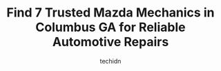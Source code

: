 ---
layout: ampstory
image: https://images.unsplash.com/photo-1637160969382-6562ca0d1435?ixlib=rb-4.0.3&ixid=MnwxMjA3fDB8MHxwaG90by1wYWdlfHx8fGVufDB8fHx8&auto=format&fit=crop&w=640&h=853&q=80
author: techidn
featured: false
description: Searching for the finest Mazda Mechanic in Columbus GA, USA? Look no further than the 7 best Mazda Mechanic in the area, where youll find a team of highly qualified professionals ready to h
title: Find 7 Trusted Mazda Mechanics in Columbus GA for Reliable Automotive Repairs
cover:
   title: Find 7 Trusted Mazda Mechanics in Columbus GA for Reliable Automotive Repairs
   subtitle: Rickpate
   background: https://images.unsplash.com/photo-1637160969382-6562ca0d1435?ixlib=rb-4.0.3&ixid=MnwxMjA3fDB8MHxwaG90by1wYWdlfHx8fGVufDB8fHx8&auto=format&fit=crop&w=640&h=853&q=80

pages: 
 - layout: thirds
   top: <h1>#1 Innovative Automotive</h1>
   bottom: "<p>These are masters of their craft who live and breathe to fix vehicles to the highest expectations. They treat their customers and their vehicles very well. They explain w</p>"
   background: https://www.knot35.com/toplist/wp-content/uploads/2023/06/best-mazda-mechanic-1-in-columbus-ga-1685834503.jpeg
   backgroundblur: true
 - layout: thirds
   top: <h1>#2 Auto Masters Repair, LLC</h1>
   bottom: "<p>7401 Fortson Rd Suite A, Columbus, GA 31909, United States</p>"
   background: https://www.knot35.com/toplist/wp-content/uploads/2023/06/best-mazda-mechanic-2-in-columbus-ga-1685834504.jpeg
   cta:
      link: https://www.knot35.com/toplist/find-7-trusted-mazda-mechanics-in-columbus-ga-for-reliable-automotive-repairs/
      text: Find 7 Trusted Mazda Mechanics in Columbus GA for Reliable Automotive Repairs
 - layout: thirds
   top: <h1>#3 JP Auto Care</h1>
   bottom: "<p>5050 Warm Springs Rd Connector, Columbus, GA 31907, United States</p>"
   background: https://www.knot35.com/toplist/wp-content/uploads/2023/06/best-mazda-mechanic-3-in-columbus-ga-1685834504.jpeg
   cta:
      link: https://www.knot35.com/toplist/find-7-trusted-mazda-mechanics-in-columbus-ga-for-reliable-automotive-repairs/
      text: Find 7 Trusted Mazda Mechanics in Columbus GA for Reliable Automotive Repairs
 - layout: thirds
   top: <h1>#4 Shermans Automotive, Inc.</h1>
   bottom: "<p>2205 2nd Ave, Columbus, GA 31901, United States</p>"
   background: https://images.unsplash.com/photo-1567095761054-7a02e69e5c43?ixlib=rb-4.0.3&ixid=MnwxMjA3fDB8MHxwaG90by1wYWdlfHx8fGVufDB8fHx8&auto=format&fit=crop&w=640&h=853&q=80
   cta:
      link: https://www.knot35.com/toplist/find-7-trusted-mazda-mechanics-in-columbus-ga-for-reliable-automotive-repairs/
      text: Find 7 Trusted Mazda Mechanics in Columbus GA for Reliable Automotive Repairs
 - layout: thirds
   top: <h1>#5 AutoNation Chrysler Dodge Jeep RAM South Columbus Service Center</h1>
   bottom: "<p>2201 Victory Dr A, Columbus, GA 31901, United States</p>"
   background: https://images.unsplash.com/photo-1564951434112-64d74cc2a2d7?ixlib=rb-4.0.3&ixid=MnwxMjA3fDB8MHxwaG90by1wYWdlfHx8fGVufDB8fHx8&auto=format&fit=crop&w=640&h=853&q=80
   cta:
      link: https://www.knot35.com/toplist/find-7-trusted-mazda-mechanics-in-columbus-ga-for-reliable-automotive-repairs/
      text: Find 7 Trusted Mazda Mechanics in Columbus GA for Reliable Automotive Repairs
 - layout: thirds
   top: <h1>#6 Pro Motors Service & Repair</h1>
   bottom: "<p>5621 Flat Rock Rd, Columbus, GA 31907, United States</p>"
   background: https://images.unsplash.com/photo-1546497974-b213c9efb599?ixlib=rb-4.0.3&ixid=MnwxMjA3fDB8MHxwaG90by1wYWdlfHx8fGVufDB8fHx8&auto=format&fit=crop&w=640&h=853&q=80
   cta:
      link: https://www.knot35.com/toplist/find-7-trusted-mazda-mechanics-in-columbus-ga-for-reliable-automotive-repairs/
      text: Find 7 Trusted Mazda Mechanics in Columbus GA for Reliable Automotive Repairs
 - layout: thirds
   top: <h1>#7 Ricks Foreign Car Services</h1>
   bottom: "<p>905 15th St, Columbus, GA 31901, United States</p>"
   background: https://images.unsplash.com/photo-1524169358666-79f22534bc6e?ixlib=rb-4.0.3&ixid=MnwxMjA3fDB8MHxwaG90by1wYWdlfHx8fGVufDB8fHx8&auto=format&fit=crop&w=640&h=853&q=80
   cta:
      link: https://www.knot35.com/toplist/find-7-trusted-mazda-mechanics-in-columbus-ga-for-reliable-automotive-repairs/
      text: Find 7 Trusted Mazda Mechanics in Columbus GA for Reliable Automotive Repairs
 - layout: thirds
   middle: Continue reading...
   background: https://images.unsplash.com/photo-1496096265110-f83ad7f96608?ixlib=rb-4.0.3&ixid=MnwxMjA3fDB8MHxwaG90by1wYWdlfHx8fGVufDB8fHx8&auto=format&fit=crop&w=640&h=853&q=80
   cta:
      link: https://www.knot35.com/toplist/find-7-trusted-mazda-mechanics-in-columbus-ga-for-reliable-automotive-repairs/
      text: Find 7 Trusted Mazda Mechanics in Columbus GA for Reliable Automotive Repairs
      
---